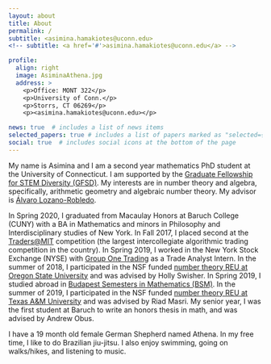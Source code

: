 ```yaml
---
layout: about
title: About
permalink: /
subtitle: <asimina.hamakiotes@uconn.edu>
<!-- subtitle: <a href='#'>asimina.hamakiotes@uconn.edu</a> -->

profile:
  align: right
  image: AsiminaAthena.jpg
  address: >
    <p>Office: MONT 322</p>
    <p>University of Conn.</p>
    <p>Storrs, CT 06269</p>
    <p><asimina.hamakiotes@uconn.edu></p>

news: true  # includes a list of news items
selected_papers: true # includes a list of papers marked as "selected={true}"
social: true  # includes social icons at the bottom of the page
---
```


My name is Asimina and I am a second year mathematics PhD student at the University of Connecticut. I am supported by the [Graduate Fellowship for STEM Diversity (GFSD)](https://stemfellowships.org/). My interests are in number theory and algebra, specifically, arithmetic geometry and algebraic number theory. My advisor is [Álvaro Lozano-Robledo](https://alozano.clas.uconn.edu/).

In Spring 2020, I graduated from Macaulay Honors at Baruch College (CUNY) with a BA in Mathematics and minors in Philosophy and Interdisciplinary studies of New York. In Fall 2017, I placed second at the [Traders@MIT](https://traders.mit.edu/#about) competition (the largest intercollegiate algorithmic trading competition in the country). In Spring 2019, I worked in the New York Stock Exchange (NYSE) with [Group One Trading](https://group1.com/) as a Trade Analyst Intern. In the summer of 2018, I participated in the NSF funded [number theory REU at Oregon State University](http://sites.science.oregonstate.edu/math_reu/index.html) and was advised by Holly Swisher. In Spring 2019, I studied abroad in [Budapest Semesters in Mathematics (BSM)](https://www.budapestsemesters.com/). In the summer of 2019, I participated in the NSF funded [number theory REU at Texas A&M University](https://www.math.tamu.edu/undergraduate/research/REU/) and was advised by Riad Masri. My senior year, I was the first student at Baruch to write an honors thesis in math, and was advised by Andrew Obus. 

I have a 19 month old female German Shepherd named Athena. In my free time, I like to do Brazilian jiu-jitsu. I also enjoy swimming, going on walks/hikes, and listening to music. 

<!-- Write your biography here. Tell the world about yourself. Link to your favorite [subreddit](http://reddit.com). You can put a picture in, too. The code is already in, just name your picture `prof_pic.jpg` and put it in the `img/` folder.

Put your address / P.O. box / other info right below your picture. You can also disable any these elements by editing `profile` property of the YAML header of your `_pages/about.md`. Edit `_bibliography/papers.bib` and Jekyll will render your [publications page](/al-folio/publications/) automatically.

Link to your social media connections, too. This theme is set up to use [Font Awesome icons](http://fortawesome.github.io/Font-Awesome/) and [Academicons](https://jpswalsh.github.io/academicons/), like the ones below. Add your Facebook, Twitter, LinkedIn, Google Scholar, or just disable all of them. -->
